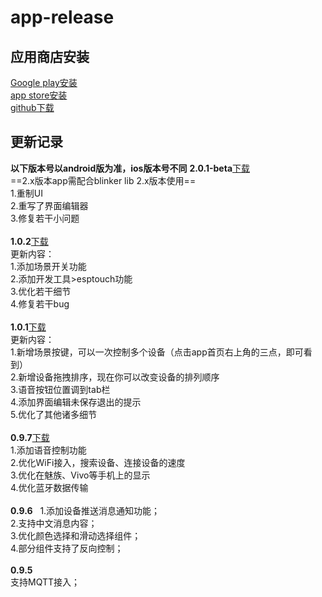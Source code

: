 # app-release  
## 应用商店安装  
[Google play安装](https://play.google.com/store/apps/details?id=iot.clz.me)  
[app store安装](https://itunes.apple.com/cn/app/id1357907814)  
[github下载](https://github.com/blinker-iot/app-release/releases)  
## 更新记录  
**以下版本号以android版为准，ios版本号不同** 
**2.0.1-beta**[下载](https://github.com/blinker-iot/app-release/releases/download/2.0.1-beta/blinker2.0.1-beta.apk)  
==2.x版本app需配合blinker lib 2.x版本使用==  
1.重制UI  
2.重写了界面编辑器  
3.修复若干小问题  
<br>
**1.0.2**[下载](https://github.com/blinker-iot/app-release/releases/download/1.0.2/blinker-1.0.2.apk)  
更新内容：  
1.添加场景开关功能  
2.添加开发工具>esptouch功能  
3.优化若干细节  
4.修复若干bug  
<br>
**1.0.1**[下载](https://github.com/blinker-iot/app-release/releases/download/1.0.1-beta/blinker-1.0.1-beta.apk)  
更新内容：  
1.新增场景按键，可以一次控制多个设备（点击app首页右上角的三点，即可看到）  
2.新增设备拖拽排序，现在你可以改变设备的排列顺序  
3.语音按钮位置调到tab栏  
4.添加界面编辑未保存退出的提示  
5.优化了其他诸多细节  
<br>
**0.9.7**[下载](https://github.com/blinker-iot/app-release/releases/download/0.9.7/blinker-0.9.7.apk)  
1.添加语音控制功能  
2.优化WiFi接入，搜索设备、连接设备的速度  
3.优化在魅族、Vivo等手机上的显示  
4.优化蓝牙数据传输  
<br>
**0.9.6**  
1.添加设备推送消息通知功能；  
2.支持中文消息内容；  
3.优化颜色选择和滑动选择组件；  
4.部分组件支持了反向控制；  
<br>
**0.9.5**  
支持MQTT接入；  
